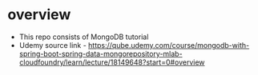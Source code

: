 # overview
- This repo consists of MongoDB tutorial
- Udemy source link - https://qube.udemy.com/course/mongodb-with-spring-boot-spring-data-mongorepository-mlab-cloudfoundry/learn/lecture/18149648?start=0#overview
